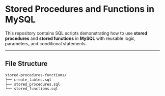 #  Stored Procedures and Functions in MySQL

This repository contains SQL scripts demonstrating how to use **stored procedures** and **stored functions** in **MySQL** with reusable logic, parameters, and conditional statements.

---

##  File Structure

```bash
stored-procedures-functions/
├── create_tables.sql        
├── stored_procedures.sql     
└── stored_functions.sql      
